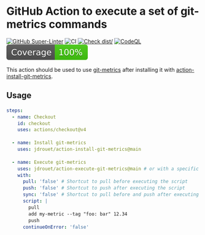 # GitHub Action to execute a set of git-metrics commands

[![GitHub Super-Linter](https://github.com/jdrouet/action-execute-git-metrics/actions/workflows/linter.yml/badge.svg)](https://github.com/super-linter/super-linter)
![CI](https://github.com/jdrouet/action-execute-git-metrics/actions/workflows/ci.yml/badge.svg)
[![Check dist/](https://github.com/jdrouet/action-execute-git-metrics/actions/workflows/check-dist.yml/badge.svg)](https://github.com/jdrouet/action-execute-git-metrics/actions/workflows/check-dist.yml)
[![CodeQL](https://github.com/jdrouet/action-execute-git-metrics/actions/workflows/codeql-analysis.yml/badge.svg)](https://github.com/jdrouet/action-execute-git-metrics/actions/workflows/codeql-analysis.yml)
[![Coverage](./badges/coverage.svg)](./badges/coverage.svg)

This action should be used to use
[git-metrics](https://github.com/jdrouet/git-metrics) after installing it with
[action-install-git-metrics](https://github.com/jdrouet/action-install-git-metrics).

## Usage

```yaml
steps:
  - name: Checkout
    id: checkout
    uses: actions/checkout@v4

  - name: Install git-metrics
    uses: jdrouet/action-install-git-metrics@main

  - name: Execute git-metrics
    uses: jdrouet/action-execute-git-metrics@main # or with a specific version
    with:
      pull: 'false' # Shortcut to pull before executing the script
      push: 'false' # Shortcut to push after executing the script
      sync: 'false' # Shortcut to pull before and push after executing the script
      script: |
        pull
        add my-metric --tag "foo: bar" 12.34
        push
      continueOnError: 'false'
```
